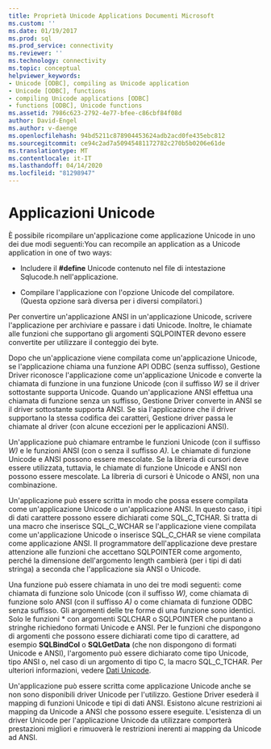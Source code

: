 ```yaml
---
title: Proprietà Unicode Applications Documenti Microsoft
ms.custom: ''
ms.date: 01/19/2017
ms.prod: sql
ms.prod_service: connectivity
ms.reviewer: ''
ms.technology: connectivity
ms.topic: conceptual
helpviewer_keywords:
- Unicode [ODBC], compiling as Unicode application
- Unicode [ODBC], functions
- compiling Unicode applications [ODBC]
- functions [ODBC], Unicode functions
ms.assetid: 7986c623-2792-4e77-bfee-c86cbf84f08d
author: David-Engel
ms.author: v-daenge
ms.openlocfilehash: 94bd5211c878904453624adb2acd0fe435ebc812
ms.sourcegitcommit: ce94c2ad7a50945481172782c270b5b0206e61de
ms.translationtype: MT
ms.contentlocale: it-IT
ms.lasthandoff: 04/14/2020
ms.locfileid: "81298947"
---
```

# <a name="unicode-applications"></a>Applicazioni Unicode
È possibile ricompilare un'applicazione come applicazione Unicode in uno dei due modi seguenti:You can recompile an application as a Unicode application in one of two ways:  
  
-   Includere il **#define** Unicode contenuto nel file di intestazione Sqlucode.h nell'applicazione.  
  
-   Compilare l'applicazione con l'opzione Unicode del compilatore. (Questa opzione sarà diversa per i diversi compilatori.)  
  
 Per convertire un'applicazione ANSI in un'applicazione Unicode, scrivere l'applicazione per archiviare e passare i dati Unicode. Inoltre, le chiamate alle funzioni che supportano gli argomenti SQLPOINTER devono essere convertite per utilizzare il conteggio dei byte.  
  
 Dopo che un'applicazione viene compilata come un'applicazione Unicode, se l'applicazione chiama una funzione API ODBC (senza suffisso), Gestione Driver riconosce l'applicazione come un'applicazione Unicode e converte la chiamata di funzione in una funzione Unicode (con il suffisso *W)* se il driver sottostante supporta Unicode. Quando un'applicazione ANSI effettua una chiamata di funzione senza un suffisso, Gestione Driver converte in ANSI se il driver sottostante supporta ANSI. Se sia l'applicazione che il driver supportano la stessa codifica dei caratteri, Gestione driver passa le chiamate al driver (con alcune eccezioni per le applicazioni ANSI).  
  
 Un'applicazione può chiamare entrambe le funzioni Unicode (con il suffisso *W)* e le funzioni ANSI (con o senza il suffisso *A).* Le chiamate di funzione Unicode e ANSI possono essere mescolate. Se la libreria di cursori deve essere utilizzata, tuttavia, le chiamate di funzione Unicode e ANSI non possono essere mescolate. La libreria di cursori è Unicode o ANSI, non una combinazione.  
  
 Un'applicazione può essere scritta in modo che possa essere compilata come un'applicazione Unicode o un'applicazione ANSI. In questo caso, i tipi di dati carattere possono essere dichiarati come SQL_C_TCHAR. Si tratta di una macro che inserisce SQL_C_WCHAR se l'applicazione viene compilata come un'applicazione Unicode o inserisce SQL_C_CHAR se viene compilata come applicazione ANSI. Il programmatore dell'applicazione deve prestare attenzione alle funzioni che accettano SQLPOINTER come argomento, perché la dimensione dell'argomento length cambierà (per i tipi di dati stringa) a seconda che l'applicazione sia ANSI o Unicode.  
  
 Una funzione può essere chiamata in uno dei tre modi seguenti: come chiamata di funzione solo Unicode (con il suffisso *W),* come chiamata di funzione solo ANSI (con il suffisso *A)* o come chiamata di funzione ODBC senza suffisso. Gli argomenti delle tre forme di una funzione sono identici. Solo le funzioni \* con argomenti SQLCHAR o SQLPOINTER che puntano a stringhe richiedono formati Unicode e ANSI. Per le funzioni che dispongono di argomenti che possono essere dichiarati come tipo di carattere, ad esempio **SQLBindCol** o **SQLGetData** (che non dispongono di formati Unicode e ANSI), l'argomento può essere dichiarato come tipo Unicode, tipo ANSI o, nel caso di un argomento di tipo C, la macro SQL_C_TCHAR. Per ulteriori informazioni, vedere [Dati Unicode](../../../odbc/reference/develop-app/unicode-data.md).  
  
 Un'applicazione può essere scritta come applicazione Unicode anche se non sono disponibili driver Unicode per l'utilizzo. Gestione Driver esederà il mapping di funzioni Unicode e tipi di dati ANSI. Esistono alcune restrizioni ai mapping da Unicode a ANSI che possono essere eseguite. L'esistenza di un driver Unicode per l'applicazione Unicode da utilizzare comporterà prestazioni migliori e rimuoverà le restrizioni inerenti ai mapping da Unicode ad ANSI.
